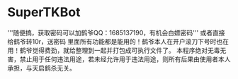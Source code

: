# SuperTKBot
'''随便搞，获取密码可以加鹤爷QQ：1685137190，有机会白嫖密码'''
或者直接给鹤爷转10r，送密码
里面所有功能都是能用的！鹤爷本人在开户滚刀下号时也在用！鹤爷觉得费劲，就给整理到一起并打包成可执行文件了。
本程序绝对无毒无害，禁止用于任何违法用途，若未经允许用于违法用途，则所有后果由使用者本人承担，与天启鹤杀无关。
